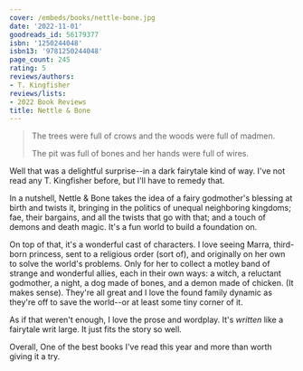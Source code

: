 ```yaml
---
cover: /embeds/books/nettle-bone.jpg
date: '2022-11-01'
goodreads_id: 56179377
isbn: '1250244048'
isbn13: '9781250244048'
page_count: 245
rating: 5
reviews/authors:
- T. Kingfisher
reviews/lists:
- 2022 Book Reviews
title: Nettle & Bone
---
```

> The trees were full of crows and the woods were full of madmen.
> 
> The pit was full of bones and her hands were full of wires.

Well that was a delightful surprise--in a dark fairytale kind of way. I've not read any T. Kingfisher before, but I'll have to remedy that. 

In a nutshell, Nettle & Bone takes the idea of a fairy godmother's blessing at birth and twists it, bringing in the politics of unequal neighboring kingdoms; fae, their bargains, and all the twists that go with that; and a touch of demons and death magic. It's a fun world to build a foundation on.

On top of that, it's a wonderful cast of characters. I love seeing Marra, third-born princess, sent to a religious order (sort of), and originally on her own to solve the world's problems. Only for her to collect a motley band of strange and wonderful allies, each in their own ways: a witch, a reluctant godmother, a night, a dog made of bones, and a demon made of chicken. (It makes sense). They're all great and I love the found family dynamic as they're off to save the world--or at least some tiny corner of it. 

As if that weren't enough, I love the prose and wordplay. It's *written* like a fairytale writ large. It just fits the story so well. 

Overall, One of the best books I've read this year and more than worth giving it a try. 

<!--more-->